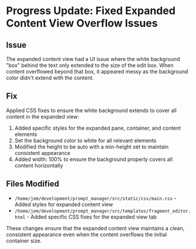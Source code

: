 # Progress Update: Fixed Expanded Content View Overflow Issues

## Issue
The expanded content view had a UI issue where the white background "box" behind the text only extended to the size of the edit box. When content overflowed beyond that box, it appeared messy as the background color didn't extend with the content.

## Fix
Applied CSS fixes to ensure the white background extends to cover all content in the expanded view:

1. Added specific styles for the expanded pane, container, and content elements
2. Set the background color to white for all relevant elements
3. Modified the height to be auto with a min-height set to maintain consistent appearance
4. Added width: 100% to ensure the background properly covers all content horizontally

## Files Modified
- `/home/jem/development/prompt_manager/src/static/css/main.css` - Added styles for expanded content view
- `/home/jem/development/prompt_manager/src/templates/fragment_editor.html` - Added specific CSS fixes for the expanded view tab

These changes ensure that the expanded content view maintains a clean, consistent appearance even when the content overflows the initial container size.
